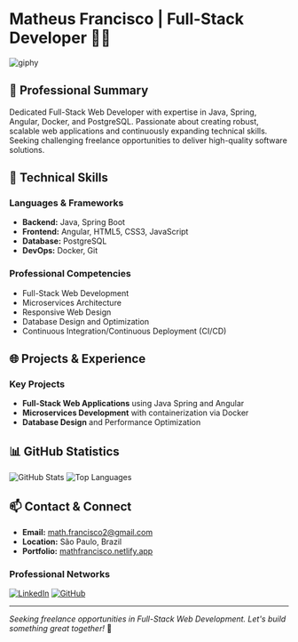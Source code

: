 # Matheus Francisco | Full-Stack Developer 👨‍💻

![giphy](https://github.com/mathfrancisco/mathfrancisco/assets/81334745/05505afe-8cb6-44ca-b299-0e11d2bf7e6a)

## 💼 Professional Summary

Dedicated Full-Stack Web Developer with expertise in Java, Spring, Angular, Docker, and PostgreSQL. Passionate about creating robust, scalable web applications and continuously expanding technical skills. Seeking challenging freelance opportunities to deliver high-quality software solutions.

## 🚀 Technical Skills

### Languages & Frameworks
- **Backend:** Java, Spring Boot
- **Frontend:** Angular, HTML5, CSS3, JavaScript
- **Database:** PostgreSQL
- **DevOps:** Docker, Git

### Professional Competencies
- Full-Stack Web Development
- Microservices Architecture
- Responsive Web Design
- Database Design and Optimization
- Continuous Integration/Continuous Deployment (CI/CD)

## 🌐 Projects & Experience

### Key Projects
- **Full-Stack Web Applications** using Java Spring and Angular
- **Microservices Development** with containerization via Docker
- **Database Design** and Performance Optimization

## 📊 GitHub Statistics

![GitHub Stats](https://github-readme-stats.vercel.app/api?username=mathfrancisco&theme=radical&show_icons=true)
![Top Languages](https://github-readme-stats.vercel.app/api/top-langs/?username=mathfrancisco&layout=compact&theme=radical)

## 📫 Contact & Connect

- **Email:** math.francisco2@gmail.com
- **Location:** São Paulo, Brazil
- **Portfolio:** [mathfrancisco.netlify.app](http://mathfrancisco.netlify.app/)

### Professional Networks
[![LinkedIn](https://img.shields.io/badge/LinkedIn-Connect-blue?style=for-the-badge&logo=linkedin)](https://www.linkedin.com/in/matheus-francisco-1a33381b3)
[![GitHub](https://img.shields.io/badge/GitHub-Follow-black?style=for-the-badge&logo=github)](https://www.github.com/mathfrancisco)

---

*Seeking freelance opportunities in Full-Stack Web Development. Let's build something great together!* 🌟

